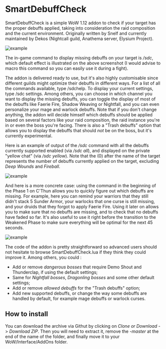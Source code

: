 # SmartDebuffCheck

SmartDebuffCheck is a simple WoW 1.12 addon to check if your target has the proper debuffs applied, taking into consideration the raid composition and the current environment. 
Originally written by Snelf and currently maintained by Dekos (Nightcall guild, Anathema server, Elysium Project). 

![example](https://img11.hostingpics.net/pics/488511sdcexamplesmall.jpg)

The in-game command to display missing debuffs on your target is */sdc*, which default effect is illustrated on the above screenshot (I would advise to macro this command so you can easily use it during a fight). 

The addon is delivered ready to use, but it's also highly customisable since different guilds might optimize their debuffs in different ways. For a list of all the commands available, type /sdchelp. To display your current settings, type /sdc settings. Among others, you can choose in which channel you want to display the missing debuffs, you can toggle the display of most of the debuffs like Faerie Fire, Shadow Weaving or Nightfall, and you can even personalize your mage and warlock debuffs. Note that if you don't change anything, the addon will decide himself which debuffs should be applied based on several factors like your raid composition, the raid instance you're in or even the boss you're facing. There is also a "Trash debuffs" option that allows you to display the debuffs that should *not* be on the boss, but it's currently experimental. 

Here is an example of output of the */sdc* command with all the debuffs currently supported enabled (via */sdc all*), and displayed on the private "yellow chat" (via */sdc yellow*). Note that the (0) after the name of the target represents the number of debuffs currently applied on the target, excluding *Deep Wounds* and *Fireball*. 

![example](https://img11.hostingpics.net/pics/890735alldebuffs.png)

And here is a more concrete case: using the command in the beginning of the Phase 1 on C'Thun allows you to quickly figure out which debuffs are missing. For example, here you can remind your warriors that they still didn't stack 5 Sunder Armor, your warlocks that one curse is still missing, and your druids that they forgot to apply Faerie Fire. Using it later on allows you to make sure that no debuffs are missing, and to check that no debuffs have faded so far. It's also useful to use it right before the transition to the Weakened Phase to make sure everything will be optimal for the next 45 seconds. 

![example](https://img11.hostingpics.net/pics/210276sdccthun.png)

The code of the addon is pretty straightforward so advanced users should not hesitate to browse SmartDebuffCheck.lua if they think they could improve it. Among others, you could : 
- Add or remove *dangerous bosses* that require Demo Shout and Thunderclap, if using the default settings; 
- Same for *Nightfall bosses*, *Dragonling bosses* and some other default settings; 
- Add or remove *allowed debuffs* for the "Trash debuffs" option; 
- Add new supported debuffs, or change the way some debuffs are handled by default, for example mage debuffs or warlock curses. 

## How to install
You can download the archive via Githut by clicking on *Clone or Download* -> *Download ZIP*. Then you will need to extract it, remove the *-master* at the end of the name of the folder, and finally move it to your WoW/Interface/AddOns folder. 
